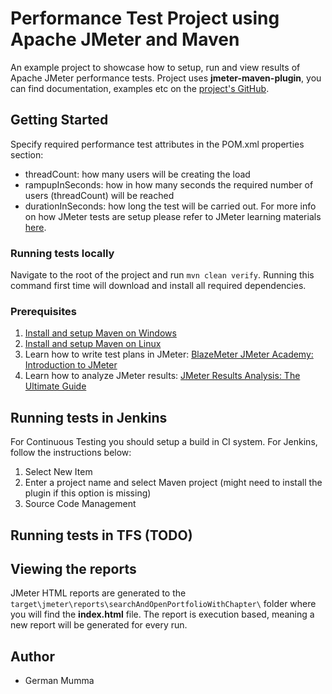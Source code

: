 # Performance Test Project using Apache JMeter and Maven
An example project to showcase how to setup, run and view results of 
Apache JMeter performance tests. Project uses **jmeter-maven-plugin**, you can find documentation, 
examples etc on the [project's GitHub](https://github.com/jmeter-maven-plugin/jmeter-maven-plugin/wiki).

## Getting Started
Specify required performance test attributes in the POM.xml properties section:
* threadCount: how many users will be creating the load
* rampupInSeconds: how in how many seconds the required number of users (threadCount) will be reached
* durationInSeconds: how long the test will be carried out.
For more info on how JMeter tests are setup please refer to JMeter learning materials [here](../README.md).

### Running tests locally
Navigate to the root of the project and run ``mvn clean verify``. Running this command first time will 
download and install all required dependencies.

### Prerequisites
1. [Install and setup Maven on Windows](https://www.mkyong.com/maven/how-to-install-maven-in-windows/)
2. [Install and setup Maven on Linux](https://www.javahelps.com/2017/10/install-apache-maven-on-linux.html)
3. Learn how to write test plans in JMeter: [BlazeMeter JMeter Academy: Introduction to JMeter](https://academy.blazemeter.com)
4. Learn how to analyze JMeter results: [JMeter Results Analysis: The Ultimate Guide](https://octoperf.com/blog/2017/10/19/how-to-analyze-jmeter-results/)

## Running tests in Jenkins
For Continuous Testing you should setup a build in CI system. For Jenkins, follow the instructions below:
1. Select New Item
2. Enter a project name and select Maven project (might need to install the plugin if this option is missing) 
3. Source Code Management
## Running tests in TFS (TODO)

## Viewing the reports
JMeter HTML reports are generated to the ``target\jmeter\reports\searchAndOpenPortfolioWithChapter\`` folder where you
will find the **index.html** file. The report is execution based, meaning a new report will be generated for every run.

## Author
* German Mumma